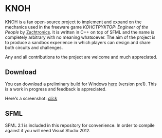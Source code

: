 KNOH
====

KNOH is a fan open-source project to implement and expand on the mechanics used in the freeware game *KOHCTPYKTOP: Engineer of the People* by [Zachtronics](http://www.zachtronics.com/play-kohctpyktop/).
It is written in C++ on top of SFML and the name is completely arbitrary with no meaning whatsoever.
The aim of the project is to produce a sandbox experience in which players can design and share both circuits and challenges.

Any and all contributions to the project are welcome and much appreciated.

Download
--------
You can download a preliminary build for Windows [here](https://dl.dropboxusercontent.com/u/9554756/KNOH/KNOH-pre1.zip) (version pre1).
This is a work in progress and feedback is appreciated.

Here's a screenshot: [*click*](https://dl.dropboxusercontent.com/u/9554756/KNOH/screenshot1.png)

SFML
----

SFML 2.1 is included in this repository for convenience. In order to compile against it you will need Visual Studio 2012.
